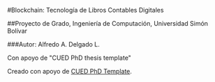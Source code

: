 #Blockchain: Tecnología de Libros Contables Digitales

##Proyecto de Grado, Ingeniería de Computación, Universidad Simón Bolívar

###Autor: Alfredo A. Delgado L.

Con apoyo de "CUED PhD thesis template"

Creado con apoyo de [CUED PhD Template](http://www-h.eng.cam.ac.uk/help/tpl/textprocessing/ThesisStyle/).
